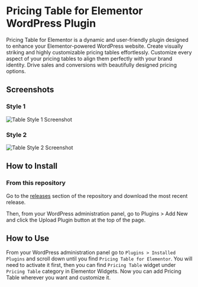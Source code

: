 # Pricing Table for Elementor WordPress Plugin

Pricing Table for Elementor is a dynamic and user-friendly plugin designed to enhance your Elementor-powered WordPress website. Create visually striking and highly customizable pricing tables effortlessly. Customize every aspect of your pricing tables to align them perfectly with your brand identity. Drive sales and conversions with beautifully designed pricing options.

## Screenshots

### Style 1

![Table Style 1 Screenshot](https://i.yourimageshare.com/ktpRkBsoHg.webp "Table Style 1")

### Style 2

![Table Style 2 Screenshot](https://i.yourimageshare.com/lz97gGoj7d.webp "Table Style 2")

## How to Install

### From this repository

Go to the <a href="#">releases</a> section of the repository and download the most recent release.

Then, from your WordPress administration panel, go to Plugins > Add New and click the Upload Plugin button at the top of the page.

## How to Use

From your WordPress administration panel go to `Plugins > Installed Plugins` and scroll down until you find `Pricing Table for Elementor`. You will need to activate it first, then you can find `Pricing Table` widget under `Pricing Table` category in Elementor Widgets. Now you can add Pricing Table wherever you want and customize it.
